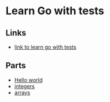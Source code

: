 # Learn Go with tests
## Links
- [link to learn go with tests](https://github.com/quii/learn-go-with-tests)
## Parts
- [Hello world](./hello-world/README.md)
- [integers](./integers/README.md)
- [arrays](./arrays/README.md)
